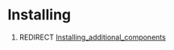 # Installing

1.  REDIRECT [Installing\_additional\_components](Installing_additional_components.md)
